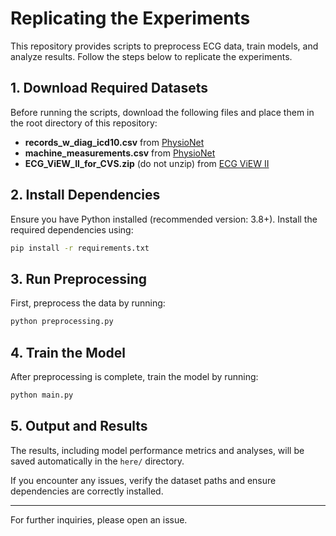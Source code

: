 # Replicating the Experiments

This repository provides scripts to preprocess ECG data, train models, and analyze results. Follow the steps below to replicate the experiments.

## 1. Download Required Datasets
Before running the scripts, download the following files and place them in the root directory of this repository:

- **records_w_diag_icd10.csv** from [PhysioNet](https://physionet.org/content/mimic-iv-ecg-ext-icd-labels/1.0.1/)
- **machine_measurements.csv** from [PhysioNet](https://physionet.org/content/mimic-iv-ecg/1.0/)
- **ECG_ViEW_II_for_CVS.zip** (do not unzip) from [ECG ViEW II](http://ecgview.org/)

## 2. Install Dependencies
Ensure you have Python installed (recommended version: 3.8+). Install the required dependencies using:

```bash
pip install -r requirements.txt
```

## 3. Run Preprocessing
First, preprocess the data by running:

```bash
python preprocessing.py
```

## 4. Train the Model
After preprocessing is complete, train the model by running:

```bash
python main.py
```

## 5. Output and Results
The results, including model performance metrics and analyses, will be saved automatically in the `here/` directory.

If you encounter any issues, verify the dataset paths and ensure dependencies are correctly installed.

---

For further inquiries, please open an issue.
